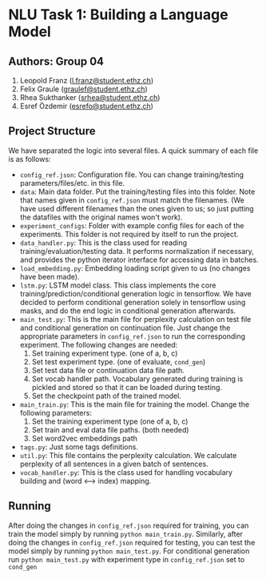 # NLU Task 1: Building a Language Model
## Authors: Group 04
1. Leopold Franz (l.franz@student.ethz.ch)
2. Felix Graule (graulef@student.ethz.ch)
3. Rhea Sukthanker (srhea@student.ethz.ch)
4. Esref Özdemir (esrefo@student.ethz.ch)

## Project Structure
We have separated the logic into several files. A quick summary of each file is as follows:

* `config_ref.json`: Configuration file. You can change training/testing parameters/files/etc. in this file.
* `data`: Main data folder. Put the training/testing files into this folder. Note that names given in `config_ref.json`
must match the filenames. (We have used different filenames than the ones given to us; so just putting the datafiles
with the original names won't work).
* `experiment_configs`: Folder with example config files for each of the experiments. This folder is not required by
itself to run the project.
* `data_handler.py`: This is the class used for reading training/evaluation/testing data. It performs normalization
if necessary, and provides the python iterator interface for accessing data in batches.
* `load_embedding.py`: Embedding loading script given to us (no changes have been made).
* `lstm.py`: LSTM model class. This class implements the core training/prediction/conditional generation logic in
tensorflow. We have decided to perform conditional generation solely in tensorflow using masks, and do the <eos> end
logic in conditional generation afterwards.
* `main_test.py`: This is the main file for perplexity calculation on test file and conditional generation on
continuation file. Just change the appropriate parameters in `config_ref.json` to run the corresponding experiment. The
following changes are needed:
  1. Set training experiment type. (one of a, b, c)
  2. Set test experiment type. (one of evaluate, `cond_gen`)
  3. Set test data file or continuation data file path.
  4. Set vocab handler path. Vocabulary generated during training is pickled and stored so that it can be loaded during
  testing.
  5. Set the checkpoint path of the trained model.
* `main_train.py`: This is the main file for training the model. Change the following parameters:
  1. Set the training experiment type (one of a, b, c)
  2. Set train and eval data file paths. (both needed)
  3. Set word2vec embeddings path
* `tags.py`: Just some tags definitions.
* `util.py`: This file contains the perplexity calculation. We calculate perplexity of all sentences in a given
batch of sentences.
* `vocab_handler.py`: This is the class used for handling vocabulary building and (word <--> index) mapping.

## Running
After doing the changes in `config_ref.json` required for training, you can train the model simply by running
`python main_train.py`.  Similarly, after doing the changes in `config_ref.json` required for testing, you can test
the model simply by running `python main_test.py`. For conditional generation run `python main_test.py` with experiment 
type in `config_ref.json` set to `cond_gen`
